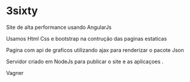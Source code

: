 # 3sixty
Site de alta performance usando AngularJs

Usamos Html Css e bootstrap na contrução das paginas estaticas

Pagina com api de graficos utilizando ajax para renderizar o pacote Json 

Servidor criado em NodeJs para publicar o site e as aplicaçoes .



Vagner

